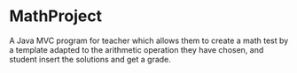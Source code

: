 # MathProject

A Java MVC program for teacher which allows them to create a math test by a template adapted to the arithmetic operation they have chosen, and student insert the solutions and get a grade.